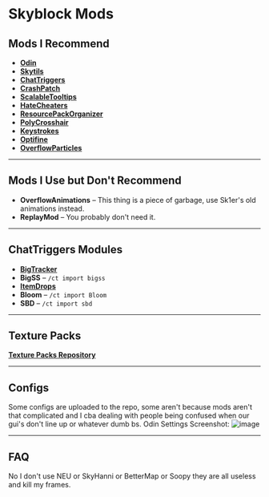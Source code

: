 # Skyblock Mods

## Mods I Recommend
- **[Odin](https://github.com/odtheking/Odin/releases)**  
- **[Skytils](https://github.com/Skytils/SkytilsMod/releases)**  
- **[ChatTriggers](https://chattriggers.com/)**  
- **[CrashPatch](https://github.com/Polyfrost/CrashPatch/releases)**  
- **[ScalableTooltips](https://github.com/SubAt0m1c/ScalableTooltips/releases)**  
- **[HateCheaters](https://github.com/SubAt0m1c/HateCheaters/releases)**  
- **[ResourcePackOrganizer](https://modrinth.com/mod/resource-pack-organizer/versions)**  
- **[PolyCrosshair](https://modrinth.com/mod/crosshair/versions)**  
- **[Keystrokes](https://sk1er.club/mods/keystrokesmod)**  
- **[Optifine](https://optifine.net/downloads)**  
- **[OverflowParticles](https://modrinth.com/mod/overflowparticles/versions)**  

---

## Mods I Use but Don't Recommend
- **OverflowAnimations** – This thing is a piece of garbage, use Sk1er's old animations instead.
- **ReplayMod** – You probably don't need it.

---

## ChatTriggers Modules
- **[BigTracker](https://github.com/eatpIastic/bigtracker)**  
- **BigSS** – `/ct import bigss`  
- **[ItemDrops](https://github.com/eatpIastic/itemdrops)**  
- **Bloom** – `/ct import Bloom`  
- **SBD** – `/ct import sbd`  

---

## Texture Packs
 **[Texture Packs Repository](https://github.com/eatpIastic/texturepacks)**

---

## Configs
 Some configs are uploaded to the repo, some aren't because mods aren't that complicated and I cba dealing with people being confused when our gui's don't line up or whatever dumb bs.
 Odin Settings Screenshot:
 ![image](https://github.com/user-attachments/assets/273d403f-c541-437c-a1e2-725ebfe83b67)

---

## FAQ
No I don't use NEU or SkyHanni or BetterMap or Soopy they are all useless and kill my frames.
